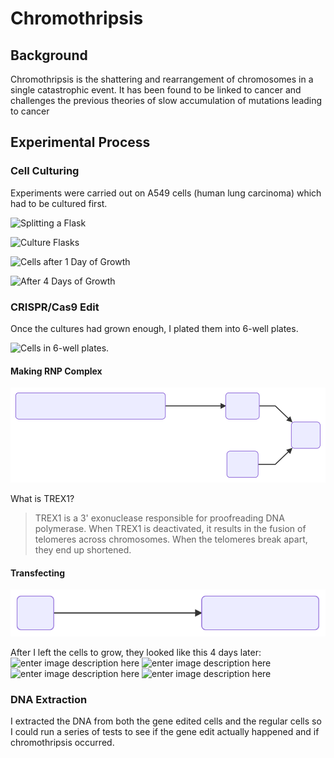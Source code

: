 # Chromothripsis

## Background
Chromothripsis is the shattering and rearrangement of chromosomes in a single catastrophic event. It has been found to be linked to cancer and challenges the previous theories of slow accumulation of mutations leading to cancer

## Experimental Process
### Cell Culturing 

Experiments were carried out on A549 cells (human lung carcinoma) which had to be cultured first. 

![Splitting a Flask](https://lh3.googleusercontent.com/gPolDUIFY2_V2asGlNlR-ae6dgiVF7fXvuBD0iEEu4RcpemfRw7ALC8RpHKVp9HZjxGT_5ArD4s "Cultures, cultures, cultures")

![Culture Flasks](https://lh3.googleusercontent.com/Nh3DXarFFMHyfGFzUbcgAdJN5SWmS5CgA-FL0l6gFXKQmL6D5h_1-SbTNgOuccynEPUUJyUHGeg "Culture Flasks")

![Cells after 1 Day of Growth](https://lh3.googleusercontent.com/U3dOEb3IK2BlPiBcfC1PMCQQA0WsnqLX6OE1rF2PL9_hciR-NZYebRBFrI-8bx5Yx0bEFoIthlU "Cells after 1 Day of Growth")

![After 4 Days of Growth](https://lh3.googleusercontent.com/12XjqlSrMMIPbXwFtLLDTRV3M5yfHh-6Q6r06ghRZ7Ka_v7T5DShXsya2UdOwMAmCYnNFgFq7ws "After 4 Days of Growth")

### CRISPR/Cas9 Edit
Once the cultures had grown enough, I plated them into 6-well plates. 

![Cells in 6-well plates.](https://lh3.googleusercontent.com/oLmTeNCuizqjgpLoGHCvAst1rGg2cdF0FWUGWcH1snI6msIXDKVayZkDw_7aJJ8W_WiPs0cIwdql "Plating!")

#### Making RNP Complex

![Alt text](./svgs/RNPformation.svg)

What is TREX1?

> TREX1 is a 3' exonuclease responsible for proofreading DNA polymerase. When TREX1 is deactivated, it results in the fusion of telomeres across chromosomes. When the telomeres break apart, they end up shortened. 


#### Transfecting

![Alt text](./svgs/transfection.svg)

After I left the cells to grow, they looked like this 4 days later:
![enter image description here](https://lh3.googleusercontent.com/qocYW5TEol94bPvueAOWj5gqC2YhyHAU0zhRDas6BBhBFEXadUJBTAIDpZ31XIZZSDq6IHHIhjRI=s500)
![enter image description here](https://lh3.googleusercontent.com/hT-NYq251ckUiFHQad1hKIJeNp6vThJJrPf_B8SlbLfu1n8Jkpcs6PDD_QKb88HQMaJy1bVUUA1w=s500)
![enter image description here](https://lh3.googleusercontent.com/9h2LJ-pbWhpvcELoV5fr_GJfQGtHwv4oqOXqU090DsscH8ZyBWPccVOYPcQCzOFx4vSmn3Zk9Y_R=s500)
![enter image description here](https://lh3.googleusercontent.com/Kh5gaoK9kdcfKlCKISOgfmd2OYS9_inZJ1xhOCxw9oiybxT4aYvj-wNZt5hynGmMOnrvChgtAQYf=s500)



### DNA Extraction  

I extracted the DNA from both the gene edited cells and the regular cells so I could run a series of tests to see if the gene edit actually happened and if chromothripsis occurred.

